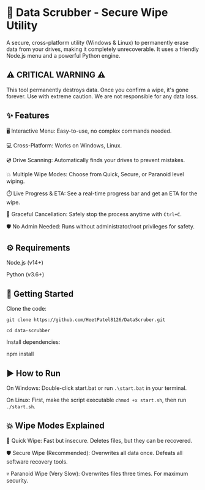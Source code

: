 # 🧼 Data Scrubber - Secure Wipe Utility
A secure, cross-platform utility (Windows & Linux) to permanently erase data from your drives, making it completely unrecoverable. It uses a friendly Node.js menu and a powerful Python engine.

## ⚠️ CRITICAL WARNING ⚠️
This tool permanently destroys data. Once you confirm a wipe, it's gone forever. Use with extreme caution. We are not responsible for any data loss.

## ✨ Features
🖥️ Interactive Menu: Easy-to-use, no complex commands needed.

💻 Cross-Platform: Works on Windows, Linux.

💿 Drive Scanning: Automatically finds your drives to prevent mistakes.

💥 Multiple Wipe Modes: Choose from Quick, Secure, or Paranoid level wiping.

⏱️ Live Progress & ETA: See a real-time progress bar and get an ETA for the wipe.

🚫 Graceful Cancellation: Safely stop the process anytime with ```Ctrl+C```.

🛡️ No Admin Needed: Runs without administrator/root privileges for safety.

## ⚙️ Requirements
Node.js (v14+)

Python (v3.6+)

## 🚀 Getting Started
Clone the code:

```git clone https://github.com/HeetPatel8126/DataScruber.git```<br>

```cd data-scrubber```

Install dependencies:

npm install

## ▶️ How to Run
On Windows: Double-click start.bat or run ```.\start.bat``` in your terminal.

On Linux: First, make the script executable ```chmod +x start.sh```, then run ```./start.sh```.

## 💥 Wipe Modes Explained
🐇 Quick Wipe: Fast but insecure. Deletes files, but they can be recovered.<br>

🛡️ Secure Wipe (Recommended): Overwrites all data once. Defeats all software recovery tools.<br>

💀 Paranoid Wipe (Very Slow): Overwrites files three times. For maximum security.